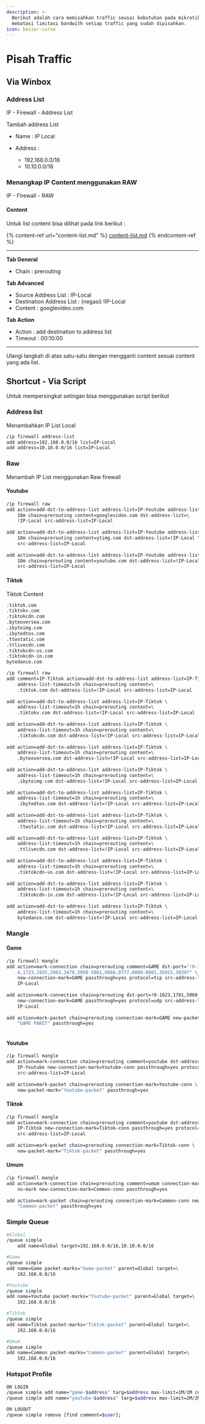 ```yaml
---
description: >-
  Berikut adalah cara memisahkan traffic seusai kebutuhan pada mikrotik dan
  mebatasi limitasi bandwith setiap traffic yang sudah dipisahkan.
icon: bezier-curve
---
```


# Pisah Traffic

## Via Winbox

### Address List

IP - Firewall - Address List

Tambah address List

* Name : IP Local
*   Address :&#x20;

    * 192.168.0.0/16
    * 10.10.0.0/16



### Menangkap IP Content menggunakan RAW

IP - FIrewall - RAW

#### Content

Untuk list content bisa dilihat pada link berikut :&#x20;

{% content-ref url="content-list.md" %}
[content-list.md](content-list.md)
{% endcontent-ref %}

***

**Tab General**

* Chain : prerouting

**Tab Advanced**

* Source Address List : IP-Local
* Destination Address List : (negasi) !IP-Local
* Content : googlevideo.com

**Tab Action**

* Action : add destination to address list
* Timeout : 00:10:00&#x20;

***

Ulangi langkah di atas satu-satu  dengan mengganti content sesuai content yang ada list.&#x20;





## Shortcut - Via Script

Untuk mempersingkat setingan bisa menggunakan script berikut

### Address list

Menambahkan IP  List Local

```bash
/ip firewall address-list
add address=192.168.0.0/16 list=IP-Local
add address=10.10.0.0/16 list=IP-Local
```

### Raw

Menambah IP List menggunakan Raw firewall&#x20;

#### Youtube

```bash
/ip firewall raw
add action=add-dst-to-address-list address-list=IP-Youtube address-list-timeout=\
    10m chain=prerouting content=googlevideo.com dst-address-list=\
    !IP-Local src-address-list=IP-Local
    
add action=add-dst-to-address-list address-list=IP-Youtube address-list-timeout=\
    10m chain=prerouting content=ytimg.com dst-address-list=!IP-Local \
    src-address-list=IP-Local
    
add action=add-dst-to-address-list address-list=IP-Youtube address-list-timeout=\
    10m chain=prerouting content=youtube.com dst-address-list=!IP-Local \
    src-address-list=IP-Local
```

#### Tiktok

Tiktok Content

```bash
.tiktok.com
.tiktokv.com
.tiktokcdn.com
.byteoversea.com
.ibyteimg.com
.ibytedtos.com
.ttwstatic.com
.ttlivecdn.com
.tiktokcdn-us.com
.tiktokcdn-in.com
bytedance.com
```

```bash
/ip firewall raw
add comment=IP-Tiktok action=add-dst-to-address-list address-list=IP-Tiktok \
    address-list-timeout=1h chain=prerouting content=\
    .tiktok.com dst-address-list=!IP-Local src-address-list=IP-Local
    
add action=add-dst-to-address-list address-list=IP-Tiktok \
    address-list-timeout=1h chain=prerouting content=\
    .tiktokv.com dst-address-list=!IP-Local src-address-list=IP-Local
    
add action=add-dst-to-address-list address-list=IP-Tiktok \
    address-list-timeout=1h chain=prerouting content=\
    .tiktokcdn.com dst-address-list=!IP-Local src-address-list=IP-Local
    
add action=add-dst-to-address-list address-list=IP-Tiktok \
    address-list-timeout=1h chain=prerouting content=\
    .byteoversea.com dst-address-list=!IP-Local src-address-list=IP-Local
    
add action=add-dst-to-address-list address-list=IP-Tiktok \
    address-list-timeout=1h chain=prerouting content=\
    .ibyteimg.com dst-address-list=!IP-Local src-address-list=IP-Local
    
add action=add-dst-to-address-list address-list=IP-Tiktok \
    address-list-timeout=1h chain=prerouting content=\
    .ibytedtos.com dst-address-list=!IP-Local src-address-list=IP-Local
    
add action=add-dst-to-address-list address-list=IP-Tiktok \
    address-list-timeout=1h chain=prerouting content=\
    .ttwstatic.com dst-address-list=!IP-Local src-address-list=IP-Local
    
add action=add-dst-to-address-list address-list=IP-Tiktok \
    address-list-timeout=1h chain=prerouting content=\
    .ttlivecdn.com dst-address-list=!IP-Local src-address-list=IP-Local
    
add action=add-dst-to-address-list address-list=IP-Tiktok \
    address-list-timeout=1h chain=prerouting content=\
    .tiktokcdn-us.com dst-address-list=!IP-Local src-address-list=IP-Local
    
add action=add-dst-to-address-list address-list=IP-Tiktok \
    address-list-timeout=1h chain=prerouting content=\
    .tiktokcdn-in.com dst-address-list=!IP-Local src-address-list=IP-Local
    
add action=add-dst-to-address-list address-list=IP-Tiktok \
    address-list-timeout=1h chain=prerouting content=\
    bytedance.com dst-address-list=!IP-Local src-address-list=IP-Local
```

### Mangle

#### Game

```bash
/ip firewall mangle
add action=mark-connection chain=prerouting comment=GAME dst-port="!0-1023,119\
    4,1723,1935,2083,3478,5050-5061,6666,8777,8000-8081,35915,39397" \
    new-connection-mark=GAME passthrough=yes protocol=tcp src-address-list=\
    IP-Local
    
add action=mark-connection chain=prerouting dst-port=!0-1023,1701,5060,5061 \
    new-connection-mark=GAME passthrough=yes protocol=udp src-address-list=\
    IP-Local
    
add action=mark-packet chain=prerouting connection-mark=GAME new-packet-mark=\
    "GAME PAKET" passthrough=yes
    
```

#### Youtube

```bash
/ip firewall mangle
add action=mark-connection chain=prerouting comment=youtube dst-address-list=\
    IP-Youtube new-connection-mark=Youtube-conn passthrough=yes protocol=!icmp \
    src-address-list=IP-Local
    
add action=mark-packet chain=prerouting connection-mark=Youtube-conn \
    new-packet-mark="Youtube-packet" passthrough=yes

```

#### Tiktok

```bash
/ip firewall mangle
add action=mark-connection chain=prerouting comment=youtube dst-address-list=\
    IP-Tiktok new-connection-mark=Tiktok-conn passthrough=yes protocol=!icmp \
    src-address-list=IP-Local
    
add action=mark-packet chain=prerouting connection-mark=Tiktok-conn \
    new-packet-mark="Tiktok-packet" passthrough=yes

```

#### Umum

```bash
/ip firewall mangle
add action=mark-connection chain=prerouting comment=umum connection-mark=\
    no-mark new-connection-mark=Common-conn passthrough=yes
    
add action=mark-packet chain=prerouting connection-mark=Common-conn new-packet-mark=\
    "Common-packet" passthrough=yes
```

### Simple Queue

```bash
#Global
/queue simple 
    add name=Global target=192.168.0.0/16,10.10.0.0/16

#Game
/queue simple 
add name=Game packet-marks="Game-packet" parent=Global target=\
    192.168.0.0/16

#Youtube
/queue simple 
add name=Youtube packet-marks="Youtube-packet" parent=Global target=\
    192.168.0.0/16

#Tiktok    
/queue simple 
add name=Tiktok packet-marks="Tiktok-packet" parent=Global target=\
    192.168.0.0/16

#Umum    
/queue simple 
add name=Common packet-marks="Common-packet" parent=Global target=\
    192.168.0.0/16
```

### Hotspot Profile

```bash
ON LOGIN
/queue simple add name="game-$address" targ=$address max-limit=1M/1M comment=$user place-befo=GAME parent=GAME;
/queue simple add name="youtube-$address" targ=$address max-limit=2M/2M comment=$user place-befo=YOUTUBE parent=YOUTUBE;

ON LOGOUT
/queue simple remove [find comment=$user];
```
